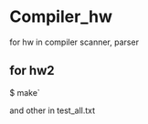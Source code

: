 # Compiler_hw
for hw in compiler scanner, parser

## for hw2


$ make`


 and other in test_all.txt

